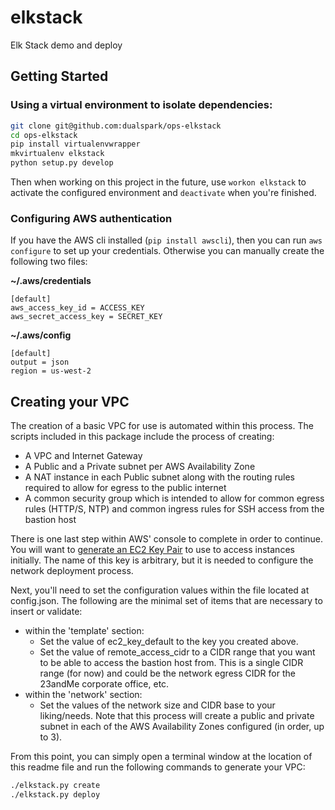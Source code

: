 # elkstack
Elk Stack demo and deploy

## Getting Started

### Using a virtual environment to isolate dependencies:

```bash
git clone git@github.com:dualspark/ops-elkstack
cd ops-elkstack
pip install virtualenvwrapper
mkvirtualenv elkstack
python setup.py develop
```

Then when working on this project in the future, use `workon elkstack` to activate the configured environment and `deactivate` when you're finished.

### Configuring AWS authentication

If you have the AWS cli installed (`pip install awscli`), then you can run `aws configure` to set up your credentials.
Otherwise you can manually create the following two files:  

**~/.aws/credentials**
```
[default]
aws_access_key_id = ACCESS_KEY
aws_secret_access_key = SECRET_KEY
```

**~/.aws/config**
```
[default]
output = json
region = us-west-2
```

## Creating your VPC

The creation of a basic VPC for use is automated within this process. The scripts included in this package include the process of creating:

* A VPC and Internet Gateway
* A Public and a Private subnet per AWS Availability Zone
* A NAT instance in each Public subnet along with the routing rules required to allow for egress to the public internet
* A common security group which is intended to allow for common egress rules (HTTP/S, NTP) and common ingress rules for SSH access from the bastion host

There is one last step within AWS' console to complete in order to continue. You will want to [generate an EC2 Key Pair](http://docs.aws.amazon.com/AWSEC2/latest/UserGuide/ec2-key-pairs.html) to use to access instances initially. The name of this key is arbitrary, but it is needed to configure the network deployment process.

Next, you'll need to set the configuration values within the file located at config.json. The following are the minimal set of items that are necessary to insert or validate:

* within the 'template' section:
  * Set the value of ec2_key_default to the key you created above.
  * Set the value of remote_access_cidr to a CIDR range that you want to be able to access the bastion host from. This is a single CIDR range (for now) and could be the network egress CIDR for the 23andMe corporate office, etc.
* within the 'network' section:
  * Set the values of the network size and CIDR base to your liking/needs. Note that this process will create a public and private subnet in each of the AWS Availability Zones configured (in order, up to 3).

From this point, you can simply open a terminal window at the location of this readme file and run the following commands to generate your VPC:

```bash
./elkstack.py create
./elkstack.py deploy
